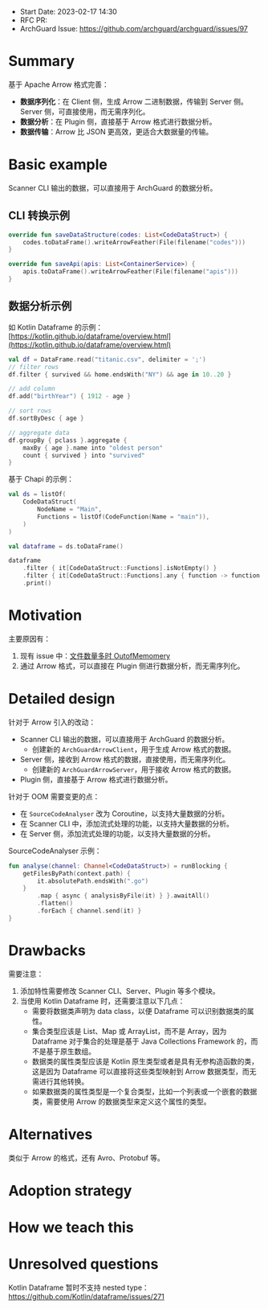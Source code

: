- Start Date: 2023-02-17 14:30
- RFC PR:
- ArchGuard Issue: https://github.com/archguard/archguard/issues/97

# Summary

基于 Apache Arrow 格式完善：

- **数据序列化**：在 Client 侧，生成 Arrow 二进制数据，传输到 Server 侧。Server 侧，可直接使用，而无需序列化。
- **数据分析**：在 Plugin 侧，直接基于 Arrow 格式进行数据分析。
- **数据传输**：Arrow 比 JSON 更高效，更适合大数据量的传输。

# Basic example

Scanner CLI 输出的数据，可以直接用于 ArchGuard 的数据分析。

## CLI 转换示例

```kotlin
override fun saveDataStructure(codes: List<CodeDataStruct>) {
    codes.toDataFrame().writeArrowFeather(File(filename("codes")))
}

override fun saveApi(apis: List<ContainerService>) {
    apis.toDataFrame().writeArrowFeather(File(filename("apis")))
}
```

## 数据分析示例

如 Kotlin Dataframe
的示例：[https://kotlin.github.io/dataframe/overview.html](https://kotlin.github.io/dataframe/overview.html)

```kotlin
val df = DataFrame.read("titanic.csv", delimiter = ';')
// filter rows
df.filter { survived && home.endsWith("NY") && age in 10..20 }

// add column
df.add("birthYear") { 1912 - age }

// sort rows
df.sortByDesc { age }

// aggregate data
df.groupBy { pclass }.aggregate {
    maxBy { age }.name into "oldest person"
    count { survived } into "survived"
}
```

基于 Chapi 的示例：

```kotlin
val ds = listOf(
    CodeDataStruct(
        NodeName = "Main",
        Functions = listOf(CodeFunction(Name = "main")),
    )
)

val dataframe = ds.toDataFrame()

dataframe
    .filter { it[CodeDataStruct::Functions].isNotEmpty() }
    .filter { it[CodeDataStruct::Functions].any { function -> function.Name == "main" } }
    .print()
```

# Motivation

主要原因有：

1. 现有 issue 中：[文件数量多时 OutofMemomery](https://github.com/archguard/archguard/issues/97)
2. 通过 Arrow 格式，可以直接在 Plugin 侧进行数据分析，而无需序列化。

# Detailed design

针对于 Arrow 引入的改动：

- Scanner CLI 输出的数据，可以直接用于 ArchGuard 的数据分析。
    - 创建新的 `ArchGuardArrowClient`，用于生成 Arrow 格式的数据。
- Server 侧，接收到 Arrow 格式的数据，直接使用，而无需序列化。
    - 创建新的 `ArchGuardArrowServer`，用于接收 Arrow 格式的数据。
- Plugin 侧，直接基于 Arrow 格式进行数据分析。

针对于 OOM 需要变更的点：

- 在 `SourceCodeAnalyser` 改为 Coroutine，以支持大量数据的分析。
- 在 Scanner CLI 中，添加流式处理的功能，以支持大量数据的分析。
- 在 Server 侧，添加流式处理的功能，以支持大量数据的分析。

SourceCodeAnalyser 示例：

```kotlin
fun analyse(channel: Channel<CodeDataStruct>) = runBlocking {
    getFilesByPath(context.path) {
        it.absolutePath.endsWith(".go")
    }
        .map { async { analysisByFile(it) } }.awaitAll()
        .flatten()
        .forEach { channel.send(it) }
}
```

# Drawbacks

需要注意：

1. 添加特性需要修改 Scanner CLI、Server、Plugin 等多个模块。
2. 当使用 Kotlin Dataframe 时，还需要注意以下几点：
    - 需要将数据类声明为 data class，以便 Dataframe 可以识别数据类的属性。
    - 集合类型应该是 List、Map 或 ArrayList，而不是 Array，因为 Dataframe 对于集合的处理是基于 Java Collections Framework 的，而不是基于原生数组。
    - 数据类的属性类型应该是 Kotlin 原生类型或者是具有无参构造函数的类，这是因为 Dataframe 可以直接将这些类型映射到 Arrow 数据类型，而无需进行其他转换。
    - 如果数据类的属性类型是一个复合类型，比如一个列表或一个嵌套的数据类，需要使用 Arrow 的数据类型来定义这个属性的类型。

# Alternatives

类似于 Arrow 的格式，还有 Avro、Protobuf 等。

# Adoption strategy

# How we teach this

# Unresolved questions

Kotlin Dataframe 暂时不支持 nested type：https://github.com/Kotlin/dataframe/issues/271
